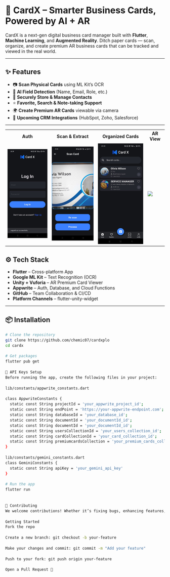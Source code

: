# 💼 CardX – Smarter Business Cards, Powered by AI + AR

CardX is a next-gen digital business card manager built with **Flutter**, **Machine Learning**, and **Augmented Reality**. Ditch paper cards — scan, organize, and create premium AR business cards that can be tracked and viewed in the real world.

---

## ✨ Features

- 📷 **Scan Physical Cards** using ML Kit’s OCR
- 🧠 **AI Field Detection** (Name, Email, Role, etc.)
- 🔐 **Securely Store & Manage Contacts**
- ⭐ **Favorite, Search & Note-taking Support**
- 🌍 **Create Premium AR Cards** viewable via camera
- 🔄 **Upcoming CRM Integrations** (HubSpot, Zoho, Salesforce)

---

<table>
  <tr>
    <th>Auth</th>
    <th>Scan & Extract</th>
    <th>Organized Cards</th>
    <th>AR View</th>
  </tr>
  <tr>
    <td><img src="assets/auth.jpg" width="200"/></td>
    <td><img src="assets/scan.jpg" width="200"/></td>
    <td><img src="assets/cards.jpg" width="200"/></td>
    <td><img src="assets/ar_view.jpg" width="200"/></td>
  </tr>
</table>

## ⚙️ Tech Stack

- **Flutter** – Cross-platform App
- **Google ML Kit** – Text Recognition (OCR)
- **Unity + Vuforia** – AR Premium Card Viewer
- **Appwrite** – Auth, Database, and Cloud Functions
- **GitHub** – Team Collaboration & CI/CD
- **Platform Channels** – flutter-unity-widget

---

## 📦 Installation

```bash
# Clone the repository
git clone https://github.com/chemic07/cardxplo
cd cardx

# Get packages
flutter pub get

🔐 API Keys Setup
Before running the app, create the following files in your project:

lib/constants/appwrite_constants.dart

class AppwriteConstants {
  static const String projectId = 'your_appwrite_project_id';
  static const String endPoint = 'https://your-appwrite-endpoint.com';
  static const String databaseId = 'your_database_id';
  static const String documentId = 'your_documentId_id';
  static const String documentId = 'your_documentId_id';
  static const String usersCollectionId = 'your_users_collection_id';
  static const String cardCollectionId = 'your_card_collection_id';
  static const String premiumcardsCollection = 'your_premium_cards_collection_id';
}

lib/constants/gemini_constants.dart
class GeminiConstants {
  static const String apiKey = 'your_gemini_api_key'
}

# Run the app
flutter run


🤝 Contributing
We welcome contributions! Whether it’s fixing bugs, enhancing features, or improving documentation — your support matters.

Getting Started
Fork the repo

Create a new branch: git checkout -b your-feature

Make your changes and commit: git commit -m "Add your feature"

Push to your fork: git push origin your-feature

Open a Pull Request 🚀


```
